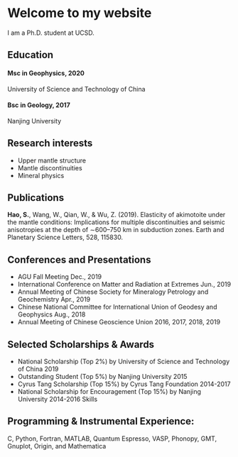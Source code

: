 # Welcome to my website
I am a Ph.D. student at UCSD.

## Education
#### Msc in Geophysics, 2020 
University of Science and Technology of China
#### Bsc in Geology, 2017
Nanjing University

## Research interests
- Upper mantle structure
- Mantle discontinuities
- Mineral physics

## Publications
**Hao, S.**, Wang, W., Qian, W., & Wu, Z. (2019). Elasticity of akimotoite under the mantle conditions:  Implications for multiple discontinuities and seismic anisotropies at the depth of ∼600–750 km in subduction  zones. Earth and Planetary Science Letters, 528, 115830. 

## Conferences and Presentations
- AGU Fall Meeting Dec., 2019 
- International Conference on Matter and Radiation at Extremes Jun., 2019 
- Annual Meeting of Chinese Society for Mineralogy Petrology and Geochemistry Apr., 2019 
- Chinese National Committee for International Union of Geodesy and Geophysics Aug., 2018 
- Annual Meeting of Chinese Geoscience Union 2016, 2017, 2018, 2019

## Selected Scholarships & Awards 
- National Scholarship (Top 2%) by University of Science and Technology of China 2019 
- Outstanding Student (Top 5%) by Nanjing University 2015 
- Cyrus Tang Scholarship (Top 15%) by Cyrus Tang Foundation 2014-2017 
- National Scholarship for Encouragement (Top 15%) by Nanjing University 2014-2016 Skills  

## Programming & Instrumental Experience: 
C, Python, Fortran, MATLAB, Quantum Espresso, VASP, Phonopy, GMT, Gnuplot, Origin, and Mathematica
